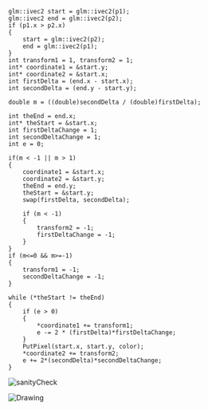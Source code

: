 	
	glm::ivec2 start = glm::ivec2(p1);
	glm::ivec2 end = glm::ivec2(p2);
	if (p1.x > p2.x)
	{
		start = glm::ivec2(p2);
		end = glm::ivec2(p1);
	}
	int transform1 = 1, transform2 = 1;
	int* coordinate1 = &start.y;
	int* coordinate2 = &start.x;
	int firstDelta = (end.x - start.x);
	int secondDelta = (end.y - start.y);

	double m = ((double)secondDelta / (double)firstDelta);

	int theEnd = end.x;
	int* theStart = &start.x;
	int firstDeltaChange = 1;
	int secondDeltaChange = 1;
	int e = 0;

	if(m < -1 || m > 1)
	{
		coordinate1 = &start.x;
		coordinate2 = &start.y;
		theEnd = end.y;
		theStart = &start.y;
		swap(firstDelta, secondDelta);

		if (m < -1)
		{
			transform2 = -1;
			firstDeltaChange = -1;
		}
	}
	if (m<=0 && m>=-1)
	{
		transform1 = -1;
		secondDeltaChange = -1;
	}

	while (*theStart != theEnd)
	{
		if (e > 0)
		{
			*coordinate1 += transform1;
			e -= 2 * (firstDelta)*firstDeltaChange;
		}
		PutPixel(start.x, start.y, color);
		*coordinate2 += transform2;	
		e += 2*(secondDelta)*secondDeltaChange;	
	}

	


![sanityCheck](https://user-images.githubusercontent.com/100144150/200578593-d49ca734-5c32-45e5-9056-199eb8c3d85b.JPG)




![Drawing](https://user-images.githubusercontent.com/100144150/200578682-415cadaa-b5b6-47c4-9ecd-4ee97d702a8c.JPG)



